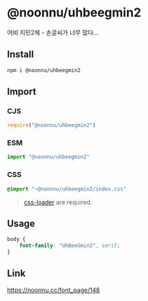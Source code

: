 # @noonnu/uhbeegmin2
어비 지민2체 - 손글씨가 너무 많다...

## Install
```sh
npm i @noonnu/uhbeegmin2
```
## Import
### CJS
```js
require("@noonnu/uhbeegmin2")
```
### ESM
```js
import "@noonnu/uhbeegmin2"
```
### CSS 
```css
@import "~@noonnu/uhbeegmin2/index.css"
```
> [css-loader](https://github.com/webpack-contrib/css-loader) are required.

## Usage
```css
body {
    font-family: "UhBeeGmin2", serif;
}
```

## Link
https://noonnu.cc/font_page/148